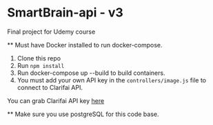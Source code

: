 # SmartBrain-api - v3
Final project for Udemy course

** Must have Docker installed to run docker-compose.

1. Clone this repo
2. Run `npm install`
3. Run docker-compose up --build to build containers.
4. You must add your own API key in the `controllers/image.js` file to connect to Clarifai API.

You can grab Clarifai API key [here](https://www.clarifai.com/)

** Make sure you use postgreSQL for this code base.
